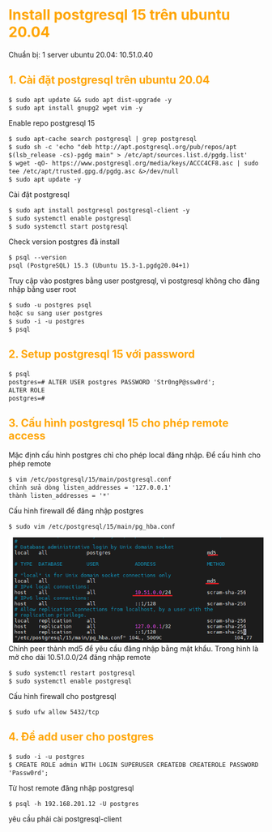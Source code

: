 <h1 style="color:orange">Install postgresql 15 trên ubuntu 20.04</h1>
Chuẩn bị: 1 server ubuntu 20.04: 10.51.0.40
<h2 style="color:orange">1. Cài đặt postgresql trên ubuntu 20.04</h2>

    $ sudo apt update && sudo apt dist-upgrade -y
    $ sudo apt install gnupg2 wget vim -y
Enable repo postgresql 15 

    $ sudo apt-cache search postgresql | grep postgresql
    $ sudo sh -c 'echo "deb http://apt.postgresql.org/pub/repos/apt $(lsb_release -cs)-pgdg main" > /etc/apt/sources.list.d/pgdg.list'
    $ wget -qO- https://www.postgresql.org/media/keys/ACCC4CF8.asc | sudo tee /etc/apt/trusted.gpg.d/pgdg.asc &>/dev/null
    $ sudo apt update -y
Cài đặt postgresql

    $ sudo apt install postgresql postgresql-client -y
    $ sudo systemctl enable postgresql
    $ sudo systemctl start postgresql
Check version postgres đã install

    $ psql --version
    psql (PostgreSQL) 15.3 (Ubuntu 15.3-1.pgdg20.04+1)
Truy cập vào postgres bằng user postgresql, vì postgresql không cho đăng nhập bằng user root

    $ sudo -u postgres psql
    hoặc su sang user postgres
    $ sudo -i -u postgres
    $ psql
<h2 style="color:orange">2. Setup postgresql 15 với password</h2>

    $ psql
    postgres=# ALTER USER postgres PASSWORD 'Str0ngP@ssw0rd';
    ALTER ROLE
    postgres=#
<h2 style="color:orange">3. Cấu hình postgresql 15 cho phép remote access</h2>
Mặc định cấu hình postgres chỉ cho phép local đăng nhập. Để cấu hình cho phép remote

    $ vim /etc/postgresql/15/main/postgresql.conf
    chỉnh sửa dòng listen_addresses = '127.0.0.1'
    thành listen_addresses = '*'
Cấu hình firewall để đăng nhập postgres

    $ sudo vim /etc/postgresql/15/main/pg_hba.conf
![postgresql-install1](../img/postgres-install1.png)<br>
Chỉnh peer thành md5 để yêu cầu đăng nhập bằng mật khẩu. Trong hình là mở cho dải 10.51.0.0/24 đăng nhập remote

    $ sudo systemctl restart postgresql
    $ sudo systemctl enable postgresql
Cấu hình firewall cho postgresql

    $ sudo ufw allow 5432/tcp
<h2 style="color:orange">4. Để add user cho postgres</h2>

    $ sudo -i -u postgres
    $ CREATE ROLE admin WITH LOGIN SUPERUSER CREATEDB CREATEROLE PASSWORD 'Passw0rd';
Từ host remote đăng nhập postgresql

    $ psql -h 192.168.201.12 -U postgres
yêu cầu phải cài postgresql-client